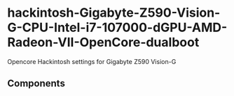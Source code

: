 # hackintosh-Gigabyte-Z590-Vision-G-CPU-Intel-i7-107000-dGPU-AMD-Radeon-VII-OpenCore-dualboot

Opencore Hackintosh settings for Gigabyte Z590 Vision-G

Components
-----------
